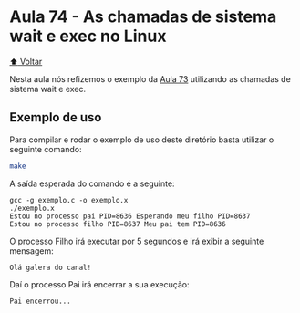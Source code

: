 # Aula 74 - As chamadas de sistema wait e exec no Linux

[:arrow_up: Voltar](https://github.com/Geofisicando/C-orientado-a-testes#%C3%ADndice)

Nesta aula nós refizemos o exemplo da
[Aula 73](https://github.com/Geofisicando/C-orientado-a-testes/tree/main/exemplos/syscalls/fork#aula-73---criar-processos-no-linux-a-chamada-de-sistema-fork)
utilizando as chamadas de sistema wait e exec.

## Exemplo de uso

Para compilar e rodar o exemplo de uso deste diretório basta utilizar o seguinte comando:

```sh
make
```

A saída esperada do comando é a seguinte:

```
gcc -g exemplo.c -o exemplo.x
./exemplo.x
Estou no processo pai PID=8636 Esperando meu filho PID=8637
Estou no processo filho PID=8637 Meu pai tem PID=8636
```

O processo Filho irá executar por 5 segundos e irá exibir a seguinte mensagem:

```
Olá galera do canal!
```

Daí o processo Pai irá encerrar a sua execução:

```
Pai encerrou...
```
